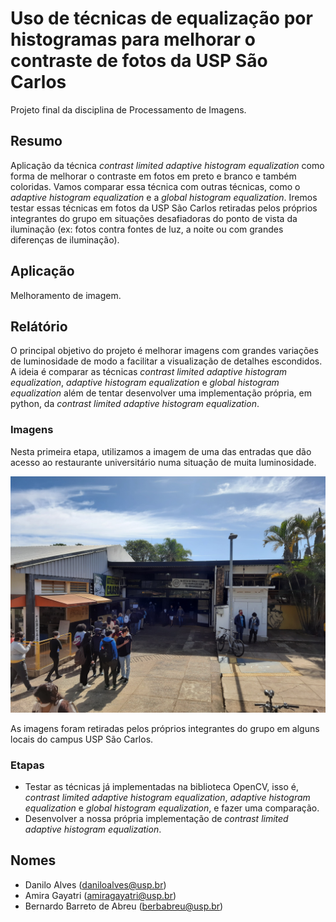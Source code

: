 # Uso de técnicas de equalização por histogramas para melhorar o contraste de fotos da USP São Carlos

Projeto final da disciplina de Processamento de Imagens.

## Resumo
 
Aplicação da técnica _contrast limited adaptive histogram equalization_ como forma de melhorar o contraste em fotos em preto e branco e também coloridas. Vamos comparar essa técnica com outras técnicas, como o _adaptive histogram equalization_ e a _global histogram equalization_. Iremos testar essas técnicas em fotos da USP São Carlos retiradas pelos próprios integrantes do grupo em situações desafiadoras do ponto de vista da iluminação (ex: fotos contra fontes de luz, a noite ou com grandes diferenças de iluminação).

## Aplicação

Melhoramento de imagem.

## Relátório

O principal objetivo do projeto é melhorar imagens com grandes variações de luminosidade de modo a facilitar a visualização de detalhes escondidos. A ideia é comparar as técnicas _contrast limited adaptive histogram equalization_, _adaptive histogram equalization_ e _global histogram equalization_ além de tentar desenvolver uma implementação própria, em python, da _contrast limited adaptive histogram equalization_.

### Imagens

Nesta primeira etapa, utilizamos a imagem de uma das entradas que dão acesso ao restaurante universitário numa situação de muita luminosidade.

<img src="imagens/bandeco1.jpg" width="600"/>

As imagens foram retiradas pelos próprios integrantes do grupo em alguns locais do campus USP São Carlos.

### Etapas

- Testar as técnicas já implementadas na biblioteca OpenCV, isso é,  _contrast limited adaptive histogram equalization_, _adaptive histogram equalization_ e _global histogram equalization_, e fazer uma comparação.
- Desenvolver a nossa própria implementação de _contrast limited adaptive histogram equalization_.

## Nomes
- Danilo Alves (daniloalves@usp.br)
- Amira Gayatri (amiragayatri@usp.br)
- Bernardo Barreto de Abreu (berbabreu@usp.br)
